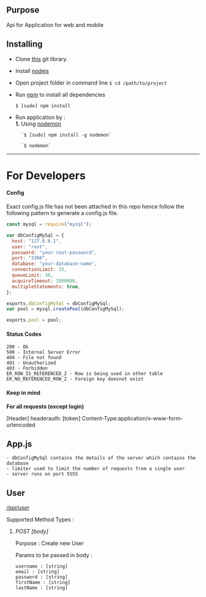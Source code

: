 

## Purpose

Api for Application for web and mobile

## Installing

- Clone [this](/#) git library.
- Install [nodejs](https://nodejs.org)
- Open project folder in command line
  `$ cd /path/to/project`
- Run [npm](https://www.npmjs.com) to install all dependencies

  `$ [sudo] npm install`

- Run application by :  
   **1.** Using [nodemon](https://www.npmjs.com/package/nodemon)

        `$ [sudo] npm install -g nodemon`

        `$ nodemon`

---

# For Developers

#### **Config**

Exact config.js file has not been attached in this repo hence follow the following pattern to generate a config.js file.

```js
const mysql = require("mysql");

var dbConfigMySql = {
  host: "127.0.0.1",
  user: "root",
  password: "your-root-password",
  port: "3306",
  database: "your-database-name",
  connectionLimit: 15,
  queueLimit: 30,
  acquireTimeout: 1000000,
  multipleStatements: true,
};

exports.dbConfigMySql = dbConfigMySql;
var pool = mysql.createPool(dbConfigMySql);

exports.pool = pool;
```

#### **Status Codes**

    200 - Ok
    500 - Internal Server Error
    404 - File not found
    401 - Unauthorized
    403 - Forbidden
    ER_ROW_IS_REFERENCED_2 - Row is being used in other table
    ER_NO_REFERENCED_ROW_2 - Foreign key doesnot exist

#### Keep in mind

**For all requests (except login)**

[Header]
headerauth: [token]
Content-Type:application/x-www-form-urlencoded

## **App.js**

    - dbConfigMySql contains the details of the server which contains the database
    - limiter used to limit the number of requests from a single user
    - server runs on port 5555

## User

[_/api/user_](/routes/user.js)

Supported Method Types :

1.  _POST [body]_

    Purpose : Create new User

    Params to be passed in body :

        username : [string]
        email : [string]
        password : [string]
        firstName : [string]
        lastName : [string]
